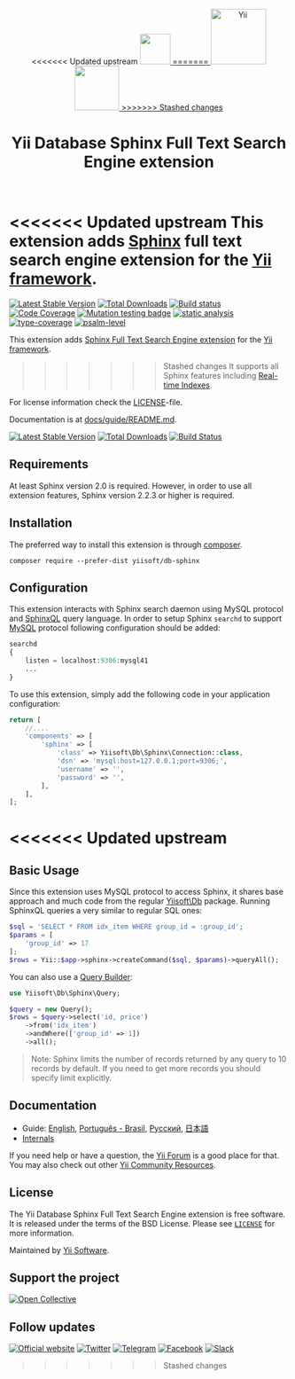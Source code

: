 <p align="center">
<<<<<<< Updated upstream
    <a href="https://sphinxsearch.com" target="_blank" rel="external">
        <img src="https://sphinxsearch.com/images/logo.png" height="55px">
=======
    <a href="https://github.com/yiisoft" target="_blank">
        <img src="https://yiisoft.github.io/docs/images/yii_logo.svg" height="100px" alt="Yii">
    </a>
    <a href="https://sphinxsearch.com/" target="_blank">
        <img src="https://sphinxsearch.com/images/logo.png" height="80px">
>>>>>>> Stashed changes
    </a>
    <h1 align="center">Yii Database Sphinx Full Text Search Engine extension</h1>
    <br>
</p>

<<<<<<< Updated upstream
This extension adds [Sphinx](https://sphinxsearch.com/docs) full text search engine extension for the [Yii framework](https://www.yiiframework.com).
=======
[![Latest Stable Version](https://poser.pugx.org/yiisoft/db-sphinx/v/stable.png)](https://packagist.org/packages/yiisoft/db-sphinx)
[![Total Downloads](https://poser.pugx.org/yiisoft/db-sphinx/downloads.png)](https://packagist.org/packages/yiisoft/db-sphinx)
[![Build status](https://github.com/yiisoft/db-sphinx/workflows/build/badge.svg)](https://github.com/yiisoft/db-sphinx/actions?query=workflow%3Abuild)
[![Code Coverage](https://codecov.io/gh/yiisoft/db-sphinx/branch/master/graph/badge.svg)](https://codecov.io/gh/yiisoft/db-sphinx)
[![Mutation testing badge](https://img.shields.io/endpoint?style=flat&url=https%3A%2F%2Fbadge-api.stryker-mutator.io%2Fgithub.com%2Fyiisoft%2F_____%2Fmaster)](https://dashboard.stryker-mutator.io/reports/github.com/yiisoft/db-sphinx/master)
[![static analysis](https://github.com/yiisoft/db-sphinx/workflows/static%20analysis/badge.svg)](https://github.com/yiisoft/db-sphinx/actions?query=workflow%3A%22static+analysis%22)
[![type-coverage](https://shepherd.dev/github/yiisoft/db-sphinx/coverage.svg)](https://shepherd.dev/github/yiisoft/db-sphinx)
[![psalm-level](https://shepherd.dev/github/yiisoft/db-sphinx/level.svg)](https://shepherd.dev/github/yiisoft/db-sphinx)

This extension adds [Sphinx Full Text Search Engine extension](https://sphinxsearch.com/docs) for the [Yii framework](https://www.yiiframework.com).
>>>>>>> Stashed changes
It supports all Sphinx features including [Real-time Indexes](https://sphinxsearch.com/docs/current.html#rt-indexes).

For license information check the [LICENSE](LICENSE.md)-file.

Documentation is at [docs/guide/README.md](docs/guide/README.md).

[![Latest Stable Version](https://poser.pugx.org/yiisoft/db-sphinx/v/stable.png)](https://packagist.org/packages/yiisoft/db-sphinx)
[![Total Downloads](https://poser.pugx.org/yiisoft/db-sphinx/downloads.png)](https://packagist.org/packages/yiisoft/db-sphinx)
[![Build Status](https://travis-ci.org/yiisoft/db-sphinx.svg?branch=master)](https://travis-ci.org/yiisoft/db-sphinx)

Requirements
------------

At least Sphinx version 2.0 is required. However, in order to use all extension features, Sphinx version 2.2.3 or
higher is required.

Installation
------------

The preferred way to install this extension is through [composer](https://getcomposer.org/download/).

```shell
composer require --prefer-dist yiisoft/db-sphinx
```

Configuration
-------------

This extension interacts with Sphinx search daemon using MySQL protocol and [SphinxQL](https://sphinxsearch.com/docs/current.html#sphinxql) query language.
In order to setup Sphinx `searchd` to support [MySQL](https://www.mysql.com/) protocol following configuration should be added:

```php
searchd
{
    listen = localhost:9306:mysql41
    ...
}
```

To use this extension, simply add the following code in your application configuration:

```php
return [
    //....
    'components' => [
        'sphinx' => [
            'class' => Yiisoft\Db\Sphinx\Connection::class,
            'dsn' => 'mysql:host=127.0.0.1;port=9306;',
            'username' => '',
            'password' => '',
        ],
    ],
];
```
<<<<<<< Updated upstream
=======

## Basic Usage

Since this extension uses MySQL protocol to access Sphinx, it shares base approach and much code from the
regular [Yiisoft\Db](https://github.com/yiisoft/db) package. Running SphinxQL queries a very similar to regular SQL ones:

```php
$sql = 'SELECT * FROM idx_item WHERE group_id = :group_id';
$params = [
    'group_id' => 17
];
$rows = Yii::$app->sphinx->createCommand($sql, $params)->queryAll();
```

You can also use a [Query Builder](https://github.com/yiisoft/db/blob/master/docs/guide/en/query-builder.md):

```php
use Yiisoft\Db\Sphinx\Query;

$query = new Query();
$rows = $query->select('id, price')
    ->from('idx_item')
    ->andWhere(['group_id' => 1])
    ->all();
```

> Note: Sphinx limits the number of records returned by any query to 10 records by default.
  If you need to get more records you should specify limit explicitly.

## Documentation

- Guide: [English](docs/guide/en/README.md), [Português - Brasil](docs/guide/pt-BR/README.md), [Русский](docs/guide/ru/README.md), [日本語](docs/guide/ja/README.md)
- [Internals](docs/internals.md)

If you need help or have a question, the [Yii Forum](https://forum.yiiframework.com/c/yii-3-0/63) is a good place
for that. You may also check out other [Yii Community Resources](https://www.yiiframework.com/community).

## License

The Yii Database Sphinx Full Text Search Engine extension is free software. It is released under the terms of the BSD License.
Please see [`LICENSE`](./LICENSE.md) for more information.

Maintained by [Yii Software](https://www.yiiframework.com/).

## Support the project

[![Open Collective](https://img.shields.io/badge/Open%20Collective-sponsor-7eadf1?logo=open%20collective&logoColor=7eadf1&labelColor=555555)](https://opencollective.com/yiisoft)

## Follow updates

[![Official website](https://img.shields.io/badge/Powered_by-Yii_Framework-green.svg?style=flat)](https://www.yiiframework.com/)
[![Twitter](https://img.shields.io/badge/twitter-follow-1DA1F2?logo=twitter&logoColor=1DA1F2&labelColor=555555?style=flat)](https://twitter.com/yiiframework)
[![Telegram](https://img.shields.io/badge/telegram-join-1DA1F2?style=flat&logo=telegram)](https://t.me/yii3en)
[![Facebook](https://img.shields.io/badge/facebook-join-1DA1F2?style=flat&logo=facebook&logoColor=ffffff)](https://www.facebook.com/groups/yiitalk)
[![Slack](https://img.shields.io/badge/slack-join-1DA1F2?style=flat&logo=slack)](https://yiiframework.com/go/slack)
>>>>>>> Stashed changes
